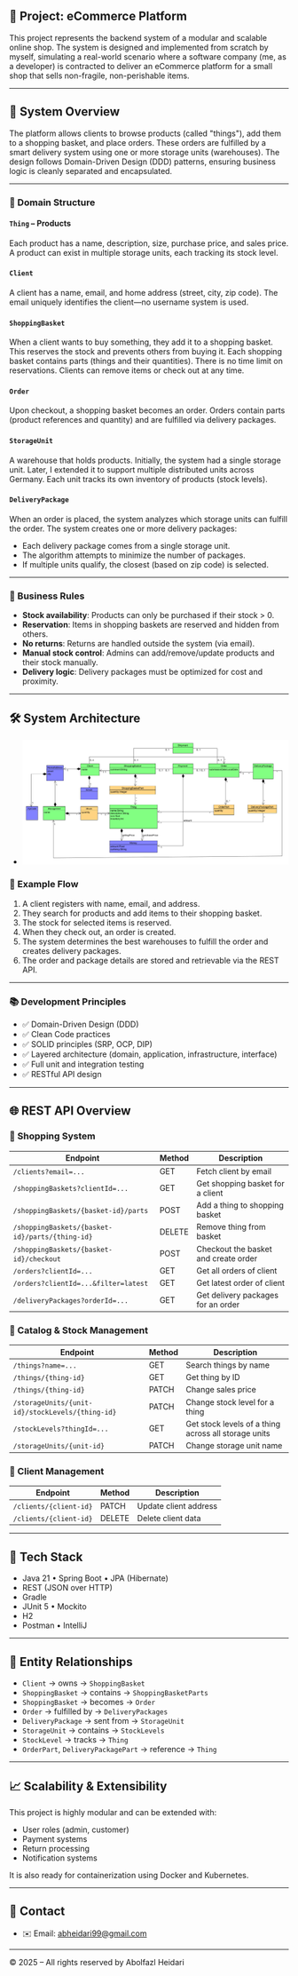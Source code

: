 
## 🚀 Project: eCommerce Platform

This project represents the backend system of a modular and scalable online shop. The system is designed and implemented from scratch by myself, simulating a real-world scenario where a software company (me, as a developer) is contracted to deliver an eCommerce platform for a small shop that sells non-fragile, non-perishable items.

---

## 🌌 System Overview

The platform allows clients to browse products (called "things"), add them to a shopping basket, and place orders. These orders are fulfilled by a smart delivery system using one or more storage units (warehouses). The design follows Domain-Driven Design (DDD) patterns, ensuring business logic is cleanly separated and encapsulated.

---

### 🧩 Domain Structure

#### `Thing` – Products
Each product has a name, description, size, purchase price, and sales price. A product can exist in multiple storage units, each tracking its stock level.

#### `Client`
A client has a name, email, and home address (street, city, zip code). The email uniquely identifies the client—no username system is used.

#### `ShoppingBasket`
When a client wants to buy something, they add it to a shopping basket. This reserves the stock and prevents others from buying it. Each shopping basket contains parts (things and their quantities). There is no time limit on reservations. Clients can remove items or check out at any time.

#### `Order`
Upon checkout, a shopping basket becomes an order. Orders contain parts (product references and quantity) and are fulfilled via delivery packages.

#### `StorageUnit`
A warehouse that holds products. Initially, the system had a single storage unit. Later, I extended it to support multiple distributed units across Germany. Each unit tracks its own inventory of products (stock levels).

#### `DeliveryPackage`
When an order is placed, the system analyzes which storage units can fulfill the order. The system creates one or more delivery packages:
- Each delivery package comes from a single storage unit.
- The algorithm attempts to minimize the number of packages.
- If multiple units qualify, the closest (based on zip code) is selected.

---

### 🔁 Business Rules

- **Stock availability**: Products can only be purchased if their stock > 0.
- **Reservation**: Items in shopping baskets are reserved and hidden from others.
- **No returns**: Returns are handled outside the system (via email).
- **Manual stock control**: Admins can add/remove/update products and their stock manually.
- **Delivery logic**: Delivery packages must be optimized for cost and proximity.

---


## 🛠 System Architecture


- ![System Architeture](images/uml_structure.bmp)



### 🧠 Example Flow

1. A client registers with name, email, and address.
2. They search for products and add items to their shopping basket.
3. The stock for selected items is reserved.
4. When they check out, an order is created.
5. The system determines the best warehouses to fulfill the order and creates delivery packages.
6. The order and package details are stored and retrievable via the REST API.

---

### 📚 Development Principles

- ✅ Domain-Driven Design (DDD)
- ✅ Clean Code practices
- ✅ SOLID principles (SRP, OCP, DIP)
- ✅ Layered architecture (domain, application, infrastructure, interface)
- ✅ Full unit and integration testing
- ✅ RESTful API design

---

## 🌐 REST API Overview

### 🛒 Shopping System

| Endpoint | Method | Description |
|----------|--------|-------------|
| `/clients?email=...` | GET | Fetch client by email |
| `/shoppingBaskets?clientId=...` | GET | Get shopping basket for a client |
| `/shoppingBaskets/{basket-id}/parts` | POST | Add a thing to shopping basket |
| `/shoppingBaskets/{basket-id}/parts/{thing-id}` | DELETE | Remove thing from basket |
| `/shoppingBaskets/{basket-id}/checkout` | POST | Checkout the basket and create order |
| `/orders?clientId=...` | GET | Get all orders of client |
| `/orders?clientId=...&filter=latest` | GET | Get latest order of client |
| `/deliveryPackages?orderId=...` | GET | Get delivery packages for an order |

### 🧱 Catalog & Stock Management

| Endpoint | Method | Description |
|----------|--------|-------------|
| `/things?name=...` | GET | Search things by name |
| `/things/{thing-id}` | GET | Get thing by ID |
| `/things/{thing-id}` | PATCH | Change sales price |
| `/storageUnits/{unit-id}/stockLevels/{thing-id}` | PATCH | Change stock level for a thing |
| `/stockLevels?thingId=...` | GET | Get stock levels of a thing across all storage units |
| `/storageUnits/{unit-id}` | PATCH | Change storage unit name |

### 👤 Client Management

| Endpoint | Method | Description |
|----------|--------|-------------|
| `/clients/{client-id}` | PATCH | Update client address |
| `/clients/{client-id}` | DELETE | Delete client data |

---

## 🧪 Tech Stack

- Java 21 • Spring Boot • JPA (Hibernate)
- REST (JSON over HTTP)
- Gradle 
- JUnit 5 • Mockito
- H2 
- Postman • IntelliJ

---

## 🧱 Entity Relationships

- `Client` → owns → `ShoppingBasket`
- `ShoppingBasket` → contains → `ShoppingBasketParts`
- `ShoppingBasket` → becomes → `Order`
- `Order` → fulfilled by → `DeliveryPackages`
- `DeliveryPackage` → sent from → `StorageUnit`
- `StorageUnit` → contains → `StockLevels`
- `StockLevel` → tracks → `Thing`
- `OrderPart`, `DeliveryPackagePart` → reference → `Thing`

---

## 📈 Scalability & Extensibility

This project is highly modular and can be extended with:
- User roles (admin, customer)
- Payment systems
- Return processing
- Notification systems

It is also ready for containerization using Docker and Kubernetes.

---



## 🔗 Contact

- ✉️ Email: abheidari99@gmail.com


---

© 2025 – All rights reserved by Abolfazl Heidari

